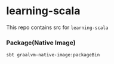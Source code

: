 # learning-scala
This repo contains src for `learning-scala`

### Package(Native Image)

```bash
sbt graalvm-native-image:packageBin
```
